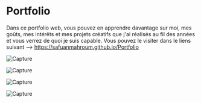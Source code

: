 # Portfolio

Dans ce portfolio web, vous pouvez en apprendre davantage sur moi, mes goûts, mes intérêts et mes projets créatifs que j'ai réalisés au fil des années et vous verrez de quoi je suis capable. Vous pouvez le visiter dans le liens suivant --> https://safuanmahroum.github.io/Portfolio

![Capture](https://github.com/user-attachments/assets/53eef28d-5ae2-42e8-ad74-fc44e4ccd907)

![Capture](https://github.com/user-attachments/assets/1fad8397-b47b-45b6-9b4a-9c434a84f134)

![Capture](https://github.com/user-attachments/assets/84a30c38-c9d7-45a5-8c37-32f51b2bf15e)

![Capture](https://github.com/user-attachments/assets/fd3ee245-b0be-46d1-a132-cd210196e9f3)
